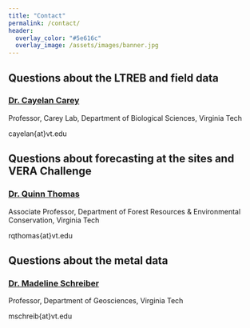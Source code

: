 ```yaml
---
title: "Contact"
permalink: /contact/
header:
  overlay_color: "#5e616c"
  overlay_image: /assets/images/banner.jpg
---
```


## Questions about the LTREB and field data

### [<i class="fa fa-link" aria-hidden="true"></i> Dr. Cayelan Carey](http://www.carey.biol.vt.edu/)

Professor, Carey Lab, Department of Biological Sciences, Virginia Tech 

<i class="far fa-envelope" aria-hidden="true"></i> cayelan{at}vt.edu 

## Questions about forecasting at the sites and VERA Challenge

### [<i class="fa fa-link" aria-hidden="true"></i> Dr. Quinn Thomas](https://www.epics.frec.vt.edu/)

Associate Professor, Department of Forest Resources & Environmental Conservation, Virginia Tech

<i class="far fa-envelope" aria-hidden="true"></i> rqthomas{at}vt.edu

## Questions about the metal data

### [<i class="fa fa-link" aria-hidden="true"></i> Dr. Madeline Schreiber](https://geos.vt.edu/people/Everyone/Madeline-Schreiber.html)

Professor, Department of Geosciences, Virginia Tech 

<i class="far fa-envelope" aria-hidden="true"></i> mschreib{at}vt.edu
